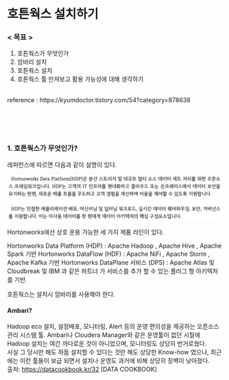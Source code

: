# 호튼웍스 설치하기

### < 목표 >
1. 호튼웍스가 무엇인가
2. 암바리 설치
3. 호튼웍스 설치
5. 호튼웍스 툴 만져보고 활용 가능성에 대해 생각하기

<br/>
reference : https://kyumdoctor.tistory.com/54?category=878638
<br/><br/><br/><br/><br/>

### 1. 호튼웍스가 무엇인가?

레퍼런스에 따르면 다음과 같이 설명이 있다.  

<img src="https://github.com/kimhagyeong/Tech_Diary/blob/main/static/%E1%84%92%E1%85%A9%E1%84%90%E1%85%B3%E1%86%AB%E1%84%8B%E1%85%AF%E1%86%A8%E1%84%89%E1%85%B3%20%E1%84%89%E1%85%A5%E1%86%AF%E1%84%86%E1%85%A7%E1%86%BC.png"
     width="700"/>


Hortonworks에선 상호 운용 가능한 세 가지 제품 라인이 있다.

Hortonworks Data Platform (HDP) : Apache Hadoop , Apache Hive , Apache Spark 기반
Hortonworks DataFlow (HDF) : Apache NiFi , Apache Storm , Apache Kafka 기반
Hortonworks DataPlane 서비스 (DPS) : Apache Atlas 및 Cloudbreak 및 IBM 과 같은 파트너 가 서비스를 추가 할 수 있는 플러그 형 아키텍처를 기반.

호튼웍스는 설치시 암바리를 사용해야 한다.  
#### Ambari?
Hadoop eco 설치, 설정배포, 모니터링, Alert 등의 운영 편의성을 제공하는 오픈소스 관리 시스템 툴. 
Ambari나 Cloudera Manager와 같은 운영툴이 없던 시절에 Hadoop 설치는 여간 까다로운 것이 아니었으며, 모니터링도 상당히 번거로웠다.  
사실 그 당시만 해도 하둡 설치할 수 있다는 것만 해도 상당한 Know-how 였으나, 최근에는 이런 툴들이 보급 되면서 설치나 운영도 과거에 비해 상당히 장벽이 낮아졌다.  
출처: https://datacookbook.kr/32 [DATA COOKBOOK]


